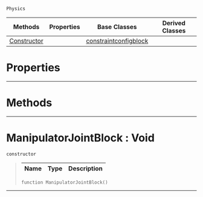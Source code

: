  `Physics`

|Methods|Properties|Base Classes|Derived Classes|
|---|---|---|---|
|[ Constructor](https://github.com/PlasmaEngine/PlasmaDocs/blob/master/code_reference/class_reference/manipulatorjointblock.markdown#manipulatorjointblock-vo)| |[constraintconfigblock](https://github.com/PlasmaEngine/PlasmaDocs/blob/master/code_reference/class_reference/constraintconfigblock.markdown)| |


 #  Properties


---  
 #  Methods


---  
 #  ManipulatorJointBlock : Void

 `constructor`

> 
> |Name|Type|Description|
> |---|---|---|
> ``` lang=cpp, name=Lightning
> function ManipulatorJointBlock()
> ``` 


---  
 

 